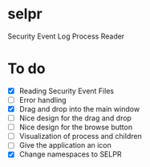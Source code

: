 # selpr
Security Event Log Process Reader

# To do

- [x] Reading Security Event Files
- [ ] Error handling
- [x] Drag and drop into the main window
- [ ] Nice design for the drag and drop
- [ ] Nice design for the browse button
- [ ] Visualization of process and children
- [ ] Give the application an icon
- [x] Change namespaces to SELPR